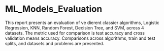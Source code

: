 # ML_Models_Evaluation
This report presents an evaluation of ve dierent classier algorithms, Logistic Regression, KNN, Random Forest, Decision Tree, and SVM, across 4 datasets. The metric used for comparison is test accuracy and cross validation means accuracy. Comparisons across algorithms, train and test splits, and datasets and problems are presented.
